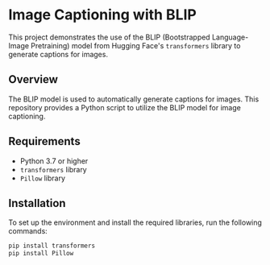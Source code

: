# Image Captioning with BLIP

This project demonstrates the use of the BLIP (Bootstrapped Language-Image Pretraining) model from Hugging Face's `transformers` library to generate captions for images.

## Overview

The BLIP model is used to automatically generate captions for images. This repository provides a Python script to utilize the BLIP model for image captioning.

## Requirements

- Python 3.7 or higher
- `transformers` library
- `Pillow` library

## Installation

To set up the environment and install the required libraries, run the following commands:

```bash
pip install transformers
pip install Pillow
